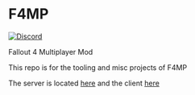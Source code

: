 # F4MP
[![Discord](https://img.shields.io/discord/729620961346977862.svg?label=&logo=discord&logoColor=ffffff&color=7389D8&labelColor=6A7EC2)](https://discord.gg/pKDHVvf)

Fallout 4 Multiplayer Mod

This repo is for the tooling and misc projects of F4MP

The server is located [here](https://github.com/F4MP/F4MPServer) and the client [here](https://github.com/F4MP/F4MPClient)
